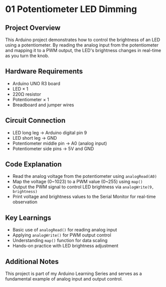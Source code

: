 # 01 Potentiometer LED Dimming

## Project Overview

This Arduino project demonstrates how to control the brightness of an LED using a potentiometer. By reading the analog input from the potentiometer and mapping it to a PWM output, the LED's brightness changes in real-time as you turn the knob.

## Hardware Requirements

- Arduino UNO R3 board  
- LED × 1  
- 220Ω resistor 
- Potentiometer × 1  
- Breadboard and jumper wires  

## Circuit Connection

- LED long leg → Arduino digital pin 9  
- LED short leg → GND  
- Potentiometer middle pin → A0 (analog input)  
- Potentiometer side pins → 5V and GND  

## Code Explanation

- Read the analog voltage from the potentiometer using `analogRead(A0)`  
- Map the voltage (0~1023) to a PWM value (0~255) using `map()`  
- Output the PWM signal to control LED brightness via `analogWrite(9, brightness)`  
- Print voltage and brightness values to the Serial Monitor for real-time observation  


## Key Learnings

- Basic use of `analogRead()` for reading analog input  
- Applying `analogWrite()` for PWM output control  
- Understanding `map()` function for data scaling  
- Hands-on practice with LED brightness adjustment  

## Additional Notes

This project is part of my Arduino Learning Series and serves as a fundamental example of analog input and output control.  
